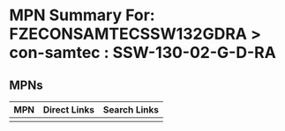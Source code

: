 



# MPN Summary For: FZECONSAMTECSSW132GDRA > con-samtec : SSW-130-02-G-D-RA

## MPNs
  

|MPN|Direct Links|Search Links|
| :--- | :--- | :--- |
||||
